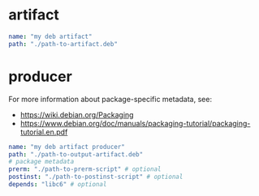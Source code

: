 # artifact

```yaml
name: "my deb artifact"
path: "./path-to-artifact.deb"
```

# producer

For more information about package-specific metadata, see:

- https://wiki.debian.org/Packaging
- https://www.debian.org/doc/manuals/packaging-tutorial/packaging-tutorial.en.pdf

```yaml
name: "my deb artifact producer"
path: "./path-to-output-artifact.deb"
# package metadata
prerm: "./path-to-prerm-script" # optional
postinst: "./path-to-postinst-script" # optional
depends: "libc6" # optional
```
